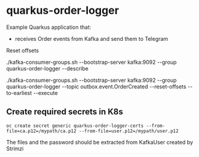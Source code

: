 # quarkus-order-logger

Example Quarkus application that:

* receives Order events from Kafka and send them to Telegram

Reset offsets

./kafka-consumer-groups.sh --bootstrap-server kafka:9092 --group quarkus-order-logger  --describe

./kafka-consumer-groups.sh --bootstrap-server kafka:9092 --group quarkus-order-logger --topic outbox.event.OrderCreated --reset-offsets --to-earliest --execute

## Create required secrets in K8s

`oc create secret generic quarkus-order-logger-certs --from-file=ca.p12=/mypath/ca.p12 --from-file=user.p12=/mypath/user.p12`

The files and the password should be extracted from KafkaUser created by Strimzi